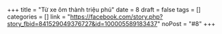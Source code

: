 ﻿+++
title = "Từ xe ôm thành triệu phú"
date = 8
draft = false
tags = []
categories = []
link = "https://facebook.com/story.php?story_fbid=841529049376727&id=100005589183437"
noPost = "#8"
+++
